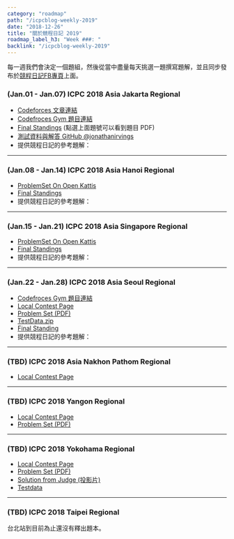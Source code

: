 ```yaml
---
category: "roadmap"
path: "/icpcblog-weekly-2019"
date: "2018-12-26"
title: "關於競程日記 2019"
roadmap_label_h3: "Week ###: "
backlink: "/icpcblog-weekly-2019"
---
```


每一週我們會決定一個題組，然後從當中盡量每天挑選一題撰寫題解，並且同步發布於[競程日記FB專頁](https://www.facebook.com/TaiwanCompetitiveProgrammingBlog/)上面。

### (Jan.01 - Jan.07) ICPC 2018 Asia Jakarta Regional

* [Codeforces 文章連結](https://codeforces.com/blog/entry/63220)
* [Codefroces Gym 題目連結](https://codeforces.com/gym/102001)
* [Final Standings](https://competition.binus.ac.id/icpc2018/final.html) (點選上面題號可以看到題目 PDF)
* [測試資料與解答 GitHub @jonathanirvings](https://github.com/jonathanirvings/icpc-jakarta-2018/)
* 提供競程日記的參考題解：  
<problem-list-as-tags
    n='12'
    path-prefix="/problem/icpc/asia_jakarta_2018"></problem-list-as-tags>

-----

### (Jan.08 - Jan.14) ICPC 2018 Asia Hanoi Regional

* [ProblemSet On Open Kattis](https://open.kattis.com/problem-sources/The%202018%20ICPC%20Asia%20Hanoi%20Regional%20Contest)
* [Final Standings](https://hanoi18.kattis.com/standings)
* 提供競程日記的參考題解：  
<problem-list-as-tags
    n='12'
    path-prefix="/problem/icpc/asia_hanoi_2018"></problem-list-as-tags>


-----

### (Jan.15 - Jan.21) ICPC 2018 Asia Singapore Regional

* [ProblemSet On Open Kattis](https://open.kattis.com/problem-sources/2018%20ICPC%20Asia%20Singapore%20Regional)
* [Final Standings](https://asiasg18.kattis.com/standings)
* 提供競程日記的參考題解：  
<problem-list-as-tags
    n='12'
    path-prefix="/problem/icpc/asia_singapore_2018"></problem-list-as-tags>

-----

### (Jan.22 - Jan.28) ICPC 2018 Asia Seoul Regional

* [Codefroces Gym 題目連結](https://codeforces.com/gym/102070)
* [Local Contest Page](http://icpckorea.org/archives/1774)
* [Problem Set (PDF)](http://icpckorea.org/2018/regional/problemset-2018.pdf)
* [TestData.zip](http://icpckorea.org/2018/regional/2018_seoul_testdata.zip)
* [Final Standing](http://icpckorea.org/2018/regional/scoreboard)
* 提供競程日記的參考題解：  
<problem-list-as-tags
    n='12'
    path-prefix="/problem/icpc/asia_seoul_2018"></problem-list-as-tags>

-----

### (TBD) ICPC 2018 Asia Nakhon Pathom Regional

* [Local Contest Page](https://www.ict.mahidol.ac.th/acmicpc/2018/)

-----

### (TBD) ICPC 2018 Yangon Regional

* [Local Contest Page](http://www.ucsy.edu.mm/ucsy/pages/aryangon2018.jsp)
* [Problem Set (PDF)](http://www.ucsy.edu.mm/ucsy/pages/q-aryangon2018.pdf)

-----

### (TBD) ICPC 2018 Yokohama Regional

* [Local Contest Page]()
* [Problem Set (PDF)](http://storage.googleapis.com/icpcsec/2018-regional/problems_all.pdf)
* [Solution from Judge (投影片)](http://icpc.iisf.or.jp/past-icpc/regional2018/commentaries-2018.pdf)
* [Testdata](http://icpc.iisf.or.jp/past-icpc/regional2018/icpcdata2018.tar.gz)

-----

### (TBD) ICPC 2018 Taipei Regional

台北站到目前為止還沒有釋出題本。